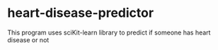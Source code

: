 # heart-disease-predictor
This program uses sciKit-learn library to predict if someone has heart disease or not
